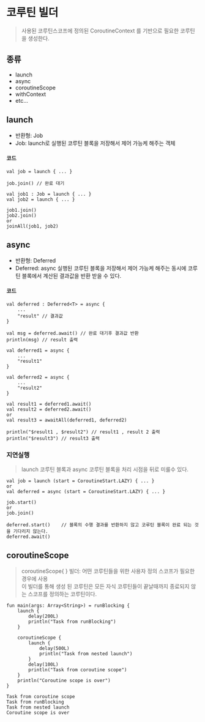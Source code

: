 # 코루틴 빌더
> 사용된 코루틴스코프에 정의된 CoroutineContext 를 기반으로 필요한 코루틴을 생성한다.

## 종류
- launch
- async
- coroutineScope
- withContext
- etc...

## launch
- 반환형: Job
- Job: launch로 실행된 코루틴 블록을 저장해서 제어 가능케 해주는 객체

#### 코드
```
val job = launch { ... }

job.join() // 완료 대기
```

```
val job1 : Job = launch { ... }
val job2 = launch { ... }

job1.join()
job2.join()
or
joinAll(job1, job2)
```

## async
- 반환형: Deferred
- Deferred: async 실행된 코루틴 블록을 저장해서 제어 가능케 해주는 동시에 코루틴 블록에서 계산된 결과값을 반환 받을 수 있다.

#### 코드
```
val deferred : Deferred<T> = async {
    ...
    "result" // 결과값
}

val msg = deferred.await() // 완료 대기후 결과값 반환
println(msg) // result 출력
```

```
val deferred1 = async {
    ...
    "result1"
}

val deferred2 = async {
    ...
    "result2"
}

val result1 = deferred1.await()
val result2 = deferred2.await()
or
val result3 = awaitAll(deferred1, deferred2)

println("$result1 , $result2") // result1 , result 2 출력
println("$result3") // result3 출력
```

### 지연실행
> launch 코루틴 블록과 async 코루틴 블록을 처리 시점을 뒤로 미룰수 있다.
```
val job = launch (start = CoroutineStart.LAZY) { ... }
or
val deferred = async (start = CoroutineStart.LAZY) { ... }

job.start()
or
job.join()

deferred.start()    // 블록의 수행 결과를 반환하지 않고 코루틴 블록이 완료 되는 것을 기다리지 않는다.
deferred.await()
```

## coroutineScope
> coroutineScope{ } 빌더: 어떤 코루틴들을 위한 사용자 정의 스코프가 필요한 경우에 사용  
이 빌더를 통해 생성 된 코루틴은 모든 자식 코루틴들이 끝날때까지 종료되지 않는 스코프를 정의하는 코루틴이다.

```
fun main(args: Array<String>) = runBlocking {
    launch {
        delay(200L)
        println("Task from runBlocking")
    }

    coroutineScope {
        launch {
            delay(500L)
            println("Task from nested launch")
        }
        delay(100L)
        println("Task from coroutine scope")
    }
    println("Coroutine scope is over")
}

Task from coroutine scope
Task from runBlocking
Task from nested launch
Coroutine scope is over
```
